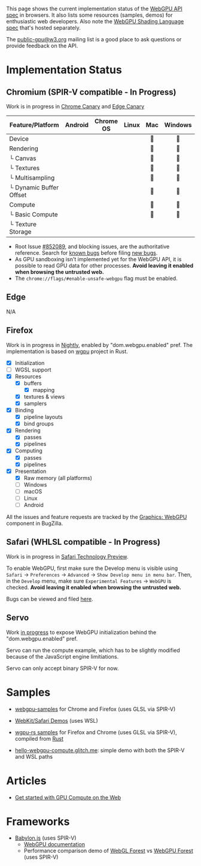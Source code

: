 This page shows the current implementation status of the [WebGPU API spec](https://gpuweb.github.io/gpuweb/) in browsers. It also lists some resources (samples, demos) for enthusiastic web developers. Also note the [WebGPU Shading Language spec](https://gpuweb.github.io/gpuweb/wgsl.html) that's hosted separately.

The [public-gpu@w3.org](https://lists.w3.org/Archives/Public/public-gpu/) mailing list is a good place to ask questions or provide feedback on the API.

# Implementation Status

## Chromium (SPIR-V compatible - In Progress)

Work is in progress in [Chrome Canary](http://chrome.com/canary) and [Edge Canary](https://www.microsoftedgeinsider.com/en-us/download)

Feature/Platform          | Android  | Chrome OS | Linux | Mac | Windows |
------------------------- | :------: | :-------: | :---: | :-: | :-----: |
Device                    |          |           |       | 👷  |   👷    |
Rendering                 |          |           |       | 👷  |   👷    |
└ Canvas                  |          |           |       | 👷  |   👷    |
└ Textures                |          |           |       | 👷  |   👷    |
└ Multisampling           |          |           |       | 👷  |   👷    |
└ Dynamic Buffer Offset   |          |           |       | 👷  |   👷    |
Compute                   |          |           |       | 👷  |   👷    |
└ Basic Compute           |          |           |       | 👷  |   👷    |
└ Texture Storage         |          |           |       |     |         |

* Root Issue [#852089](https://bugs.chromium.org/p/chromium/issues/detail?id=852089), and blocking issues, are the authoritative reference. Search for [known bugs](https://bugs.chromium.org/p/chromium/issues/list?q=component:Blink%3EWebGPU) before filing [new bugs](https://bugs.chromium.org/p/chromium/issues/entry?components=Blink>WebGPU).
* As GPU sandboxing isn't implemented yet for the WebGPU API, it is possible to read GPU data for other processes. **Avoid leaving it enabled when browsing the untrusted web.**
* The `chrome://flags/#enable-unsafe-webgpu` flag must be enabled.

## Edge
N/A

## Firefox

Work is in progress in [Nightly](https://nightly.mozilla.org/), enabled by "dom.webgpu.enabled" pref. The implementation is based on [wgpu](https://github.com/gfx-rs/wgpu) project in Rust.

- [x] Initialization
- [ ] WGSL support
- [x] Resources
  - [x] buffers
    - [x] mapping
  - [x] textures & views
  - [x] samplers
- [x] Binding
  - [x] pipeline layouts
  - [x] bind groups
- [x] Rendering
  - [x] passes
  - [x] pipelines
- [x] Computing
  - [x] passes
  - [x] pipelines
- [x] Presentation
  - [x] Raw memory (all platforms)
  - [ ] Windows
  - [ ] macOS
  - [ ] Linux
  - [ ] Android

All the issues and feature requests are tracked by the [Graphics: WebGPU](https://bugzilla.mozilla.org/buglist.cgi?product=Core&component=Graphics%3A%20WebGPU) component in BugZilla.

## Safari (WHLSL compatible - In Progress)

Work is in progress in [Safari Technology Preview](https://developer.apple.com/safari/technology-preview/).

To enable WebGPU, first make sure the Develop menu is visible using `Safari` → `Preferences` → `Advanced` → `Show Develop menu in menu bar`. Then, in the `Develop` menu, make sure `Experimental Features` → `WebGPU` is checked. **Avoid leaving it enabled when browsing the untrusted web.**

Bugs can be viewed and filed [here](https://bugs.webkit.org/buglist.cgi?bug_status=UNCONFIRMED&bug_status=NEW&bug_status=ASSIGNED&bug_status=REOPENED&component=WebGPU).

## Servo

Work [in progress](https://github.com/servo/servo/pull/24708) to expose WebGPU initialization behind the "dom.webgpu.enabled" pref.

Servo can run the compute example, which has to be slightly modified because of the JavaScript engine limitiations.

Servo can only accept binary SPIR-V for now.

# Samples

* [webgpu-samples](https://austineng.github.io/webgpu-samples/) for Chrome and Firefox (uses GLSL via SPIR-V)

* [WebKit/Safari Demos](https://webkit.org/demos/webgpu) (uses WSL)

* [wgpu-rs samples](https://wgpu.rs) for Firefox and Chrome (uses GLSL via SPIR-V), compiled from [Rust](https://github.com/gfx-rs/wgpu-rs)

* [hello-webgpu-compute.glitch.me](https://hello-webgpu-compute.glitch.me): simple demo with both the SPIR-V and WSL paths

# Articles

* [Get started with GPU Compute on the Web](https://developers.google.com/web/updates/2019/08/get-started-with-gpu-compute-on-the-web)


# Frameworks

* [Babylon.js](https://www.babylonjs.com/) (uses SPIR-V)
  * [WebGPU documentation](https://doc.babylonjs.com/extensions/webgpu)
  * Performance comparison demo of [WebGL Forest](https://www.babylonjs.com/Demos/WebGPU/forestWebGL.html) vs [WebGPU Forest](https://www.babylonjs.com/Demos/WebGPU/forestWebGPU.html) (uses SPIR-V)
